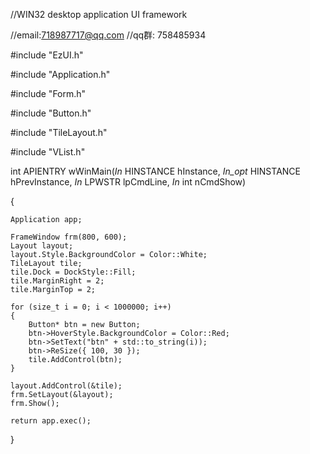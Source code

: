 //WIN32 desktop application UI framework

//email:718987717@qq.com
//qq群: 758485934

#include "EzUI.h"

#include "Application.h"

#include "Form.h"

#include "Button.h"

#include "TileLayout.h"

#include "VList.h"

int APIENTRY wWinMain(_In_ HINSTANCE hInstance,
_In_opt_ HINSTANCE hPrevInstance,
	_In_ LPWSTR    lpCmdLine,
	_In_ int       nCmdShow)
	
{

	Application app;

	FrameWindow frm(800, 600);
	Layout layout;
	layout.Style.BackgroundColor = Color::White;
	TileLayout tile;
	tile.Dock = DockStyle::Fill;
	tile.MarginRight = 2;
	tile.MarginTop = 2;

	for (size_t i = 0; i < 1000000; i++)
	{
		Button* btn = new Button;
		btn->HoverStyle.BackgroundColor = Color::Red;
		btn->SetText("btn" + std::to_string(i));
		btn->ReSize({ 100, 30 });
		tile.AddControl(btn);
	}

	layout.AddControl(&tile);
	frm.SetLayout(&layout);
	frm.Show();

	return app.exec();
}
